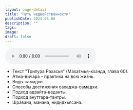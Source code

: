 ```yaml
---
layout: page-detail
title: "Путь недвойственности"
publishDate: 2023.05.06
description: ""
tags:
image:
draft: false
---
```


<audio title="2023.05.06 - Путь недвойственности.mp3" src="/upload/iblock/9ee/9ee5b69a1e1005af967842584fe47617.mp3" controls=""></audio>

* Текст "Трипура Рахасья" (Махатмья-кханда, глава 60).
* Атма-вичара – практика на всю жизнь.
* Виды самадхи.
* Способы достижения сахаджа-самадхи.
* Подход адвайта-веданты.
* Подход ануттара-тантры.
* Шравана, манана, нидидхьясана.

  
